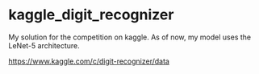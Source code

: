 # kaggle_digit_recognizer
My solution for the competition on kaggle. As of now, my model uses the LeNet-5 architecture.

https://www.kaggle.com/c/digit-recognizer/data

